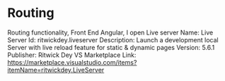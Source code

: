 # Routing
Routing functionality, Front End Angular, I open Live server  Name: Live Server Id: ritwickdey.liveserver Description: Launch a development local Server with live reload feature for static &amp; dynamic pages Version: 5.6.1 Publisher: Ritwick Dey VS Marketplace Link: https://marketplace.visualstudio.com/items?itemName=ritwickdey.LiveServer
